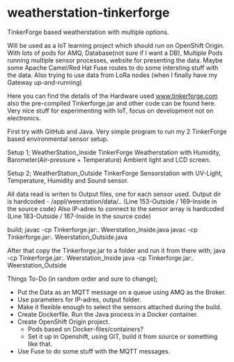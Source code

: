 # weatherstation-tinkerforge
TinkerForge based weatherstation with multiple options.

Will be used as a IoT learning project which should run on OpenShift Origin.
With lots of pods for AMQ, Database(not sure if I want a DB), Multiple Pods running multiple sensor processes, website for presenting the data. Maybe some Apache Camel/Red Hat Fuse routes to do some intersting stuff with the data.
Also trying to use data from LoRa nodes (when I finally have my Gateway up-and-running)

Here you can find the details of the Hardware used www.tinkerforge.com also the pre-compiled Tinkerforge.jar and other code can be found here. Very nice stuff for experimenting with IoT, focus on development not on electronics.

First try with GitHub and Java. Very simple program to run my 2 TinkerForge based environmental sensor setup.

Setup 1; WeatherStation_Inside
TinkerForge Weatherstation with Humidity, Barometer(Air-pressure + Temperature) Ambient light and LCD screen.

Setup 2; WeatherStation_Outside
TinkerForge Sensorstation with UV-Light, Temperature, Humidity and Sound sensor.

All data read is writen to Output files, one for each sensor used.
Output dir is hardcoded - /appl/weerstation/data/.. (Line 153-Outside / 169-Inside in the source code)
Also IP-adres to connect to the sensor array is hardcoded (Line 183-Outside / 167-Inside in the source code)

build;
javac -cp Tinkerforge.jar:. Weerstation_Inside.java
javac -cp Tinkerforge.jar:. Weerstation_Outside.java

After that copy the Tinkerforge.jar to a folder and run it from there with;
java -cp Tinkerforge.jar:. Weerstation_Inside
java -cp Tinkerforge.jar:. Weerstation_Outside


Things To-Do (in random order and sure to change);
- Put the Data as an MQTT message on a queue using AMQ as the Broker.
- Use parameters for IP-adres, output folder.
- Make it flexible enough to select the sensors attached during the build.
- Create Dockerfile. Run the Java process in a Docker container.
- Create OpenShift Origin project.
  - Pods based on Docker-files/containers?
  - Set it up in Openshift, using GIT, build it from source or something like that.
- Use Fuse to do some stuff with the MQTT messages.


